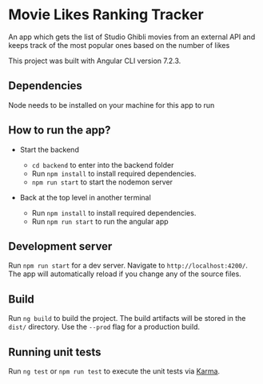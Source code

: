 # Movie Likes Ranking Tracker
An app which gets the list of Studio Ghibli movies from an external API and keeps track of the most popular ones based on the number of likes

This project was built with Angular CLI version 7.2.3.

## Dependencies
Node needs to be installed on your machine for this app to run

## How to run the app?
- Start the backend
  - `cd backend` to enter into the backend folder
  - Run `npm install` to install required dependencies.
  - `npm run start` to start the nodemon server

- Back at the top level in another terminal
  - Run `npm install` to install required dependencies.
  - Run `npm run start` to run the angular app

## Development server
Run `npm run start` for a dev server. Navigate to `http://localhost:4200/`. The app will automatically reload if you change any of the source files.

## Build
Run `ng build` to build the project. The build artifacts will be stored in the `dist/` directory. Use the `--prod` flag for a production build.

## Running unit tests
Run `ng test` or `npm run test` to execute the unit tests via [Karma](https://karma-runner.github.io).
